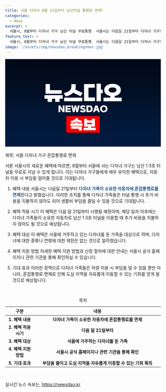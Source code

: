 ```yaml
---
title: 서울 다자녀 8월 21일부터 남산터널 통행료 면제!
categories:
  - News
excerpt: >
  서울시, 8월부터 다자녀 가구 남산 터널 무료통행  서울시는 다음달 21일부터 다자녀 가구의 자동차가 남산 1·3호 터널을 무료로 지날 수 있도록 혼잡통행료를 면제한다. 다자녀 가정 지원 정책의 일환으로, 이에 대한 자세한 내용은 다자녀 가구에게 특별 혜택을 제공하고 있다.
feature_text: >
  서울시, 8월부터 다자녀 가구 남산 터널 무료통행  서울시는 다음달 21일부터 다자녀 가구의 자동차가 남산 1·3호 터널을 무료로 지날 수 있도록 혼잡통행료를 면제한다. 다자녀 가정 지원 정책의 일환으로, 이에 대한 자세한 내용은 다자녀 가구에게 특별 혜택을 제공하고 있다.
image: '/assets/img/newsdao_breakingnews.jpg'
---
```


<p><img src="/assets/img/newsdao_breakingnews.jpg" alt="pcversion 속보" /></p>

<p>제목: 서울 다자녀 가구 혼잡통행료 면제</p>

<p>서론
서울시의 새로운 혜택에 따르면, 8월부터 서울에 사는 다자녀 가구는 남산 1·3호 터널을 무료로 지날 수 있게 됩니다. 이는 다자녀 가구들에게 매우 유익한 혜택으로, 자동차 이용 시 부담을 덜어줄 것으로 기대됩니다.</p>

<ol>
<li><p>혜택 내용
서울시는 다음달 21일부터 <b><span style="color: #1a5490;">다자녀 가족이 소유한 자동차에 혼잡통행료를 면제</span></b>한다고 밝혔습니다. 이러한 조치를 통해 다자녀 가족들은 터널 통행 시 추가 비용을 지불하지 않아도 되어 생활비 부담을 줄일 수 있을 것으로 기대됩니다.</p></li>
<li><p>혜택 적용 시기
이 혜택은 다음 달 21일부터 시행될 예정이며, 해당 일자 이후에는 다자녀 가족들이 소유한 자동차로 남산 1·3호 터널을 이용할 때 추가 비용을 지불하지 않아도 될 것으로 예상됩니다.</p></li>
<li><p>혜택 대상
이 혜택은 서울에 거주하고 있는 다자녀를 둔 가족을 대상으로 하며, 다자녀에 대한 종류나 연령에 대한 제한은 없는 것으로 알려졌습니다.</p></li>
<li><p>혜택 지원 방법
자세한 혜택 지원 방법과 신청 절차에 대한 안내는 서울시 공식 홈페이지나 관련 기관을 통해 확인하실 수 있습니다.</p></li>
<li><p>기대 효과
이러한 정책으로 다자녀 가족들은 차량 이용 시 부담을 덜 수 있을 뿐만 아니라, 혼잡통행료 면제로 인해 도심 지역을 자유롭게 이동할 수 있는 기회를 얻게 될 것으로 예상됩니다.</p></li>
</ol>

<p data-ke-size="size16">&nbsp;</p>

<table>
   <caption>목차</caption>
   <thead>
      <tr>
         <th scope="col" style="width:80px">구분</th>
         <th scope="col" style="width:400px">내용</th>
      </tr>
   </thead>
   <tbody>
      <tr>
         <td style="text-align: center; height: 17px;"><b>1. 혜택 내용</b></td>
         <td style="text-align: center; height: 17px;"><b>다자녀 가족이 소유한 자동차에 혼잡통행료를 면제</b></td>
      </tr>
      <tr>
         <td style="text-align: center; height: 17px;"><b>2. 혜택 적용 시기</b></td>
         <td style="text-align: center; height: 17px;"><b>다음 달 21일부터</b></td>
      </tr>
      <tr>
         <td style="text-align: center; height: 17px;"><b>3. 혜택 대상</b></td>
         <td style="text-align: center; height: 17px;"><b>서울에 거주하는 다자녀를 둔 가족</b></td>
      </tr>
      <tr>
         <td style="text-align: center; height: 17px;"><b>4. 혜택 지원 방법</b></td>
         <td style="text-align: center; height: 17px;"><b>서울시 공식 홈페이지나 관련 기관을 통해 확인</b></td>
      </tr>
      <tr>
         <td style="text-align: center; height: 17px;"><b>5. 기대 효과</b></td>
         <td style="text-align: center; height: 17px;"><b>부담을 줄이고 도심 지역을 자유롭게 이동할 수 있는 기회 획득</b></td>
      </tr>
   </tbody>
</table>

<p data-ke-size="size16">&nbsp;</p>
실시간 뉴스 속보는, <a href="https://newsdao.kr" rel="dofollow">https://newsdao.kr</a>


